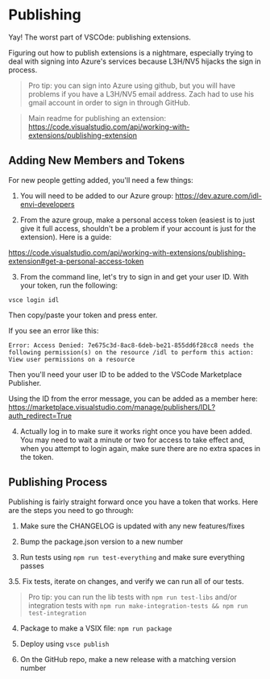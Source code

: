 # Publishing

Yay! The worst part of VSCOde: publishing extensions.

Figuring out how to publish extensions is a nightmare, especially trying to deal with signing into Azure's services because L3H/NV5 hijacks the sign in process.

> Pro tip: you can sign into Azure using github, but you will have problems if you have a L3H/NV5 email address. Zach had to use his gmail account in order to sign in through GitHub.

> Main readme for publishing an extension: https://code.visualstudio.com/api/working-with-extensions/publishing-extension

## Adding New Members and Tokens

For new people getting added, you'll need a few things:

1. You will need to be added to our Azure group: https://dev.azure.com/idl-envi-developers

2. From the azure group, make a personal access token (easiest is to just give it full access, shouldn't be a problem if your account is just for the extension). Here is a guide:

https://code.visualstudio.com/api/working-with-extensions/publishing-extension#get-a-personal-access-token

3. From the command line, let's try to sign in and get your user ID. With your token, run the following:

```shell
vsce login idl
```

Then copy/paste your token and press enter.

If you see an error like this:

```
Error: Access Denied: 7e675c3d-8ac8-6deb-be21-855dd6f28cc8 needs the following permission(s) on the resource /idl to perform this action: View user permissions on a resource
```

Then you'll need your user ID to be added to the VSCode Marketplace Publisher.

Using the ID from the error message, you can be added as a member here: https://marketplace.visualstudio.com/manage/publishers/IDL?auth_redirect=True

4. Actually log in to make sure it works right once you have been added. You may need to wait a minute or two for access to take effect and, when you attempt to login again, make sure there are no extra spaces in the token.

## Publishing Process

Publishing is fairly straight forward once you have a token that works. Here are the steps you need to go through:

1. Make sure the CHANGELOG is updated with any new features/fixes

2. Bump the package.json version to a new number

3. Run tests using `npm run test-everything` and make sure everything passes

3.5. Fix tests, iterate on changes, and verify we can run all of our tests.

> Pro tip: you can run the lib tests with `npm run test-libs` and/or integration tests with `npm run make-integration-tests && npm run test-integration`

4. Package to make a VSIX file: `npm run package`

5. Deploy using `vsce publish`

6. On the GitHub repo, make a new release with a matching version number
